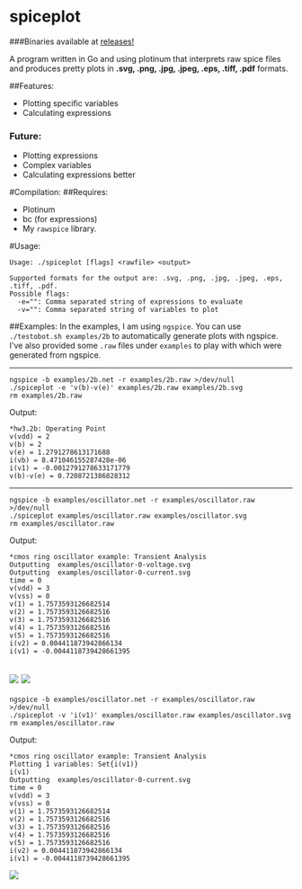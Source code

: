 spiceplot
=========

###Binaries available at [releases!](https://github.com/norcalli/spiceplot/releases)

A program written in Go and using plotinum that interprets raw spice files and produces pretty plots in __.svg, .png, .jpg, .jpeg, .eps, .tiff, .pdf__ formats.

##Features:
- Plotting specific variables
- Calculating expressions

### Future:
- Plotting expressions
- Complex variables
- Calculating expressions better

#Compilation:
##Requires:
- Plotinum
- bc (for expressions)
- My `rawspice` library.

#Usage:

```
Usage: ./spiceplot [flags] <rawfile> <output>

Supported formats for the output are: .svg, .png, .jpg, .jpeg, .eps, .tiff, .pdf.
Possible flags:
  -e="": Comma separated string of expressions to evaluate
  -v="": Comma separated string of variables to plot
```

##Examples:
In the examples, I am using `ngspice`. You can use `./testobot.sh examples/2b` to automatically generate plots with ngspice. I've also provided some `.raw` files under `examples` to play with which were generated from ngspice.

---

```
ngspice -b examples/2b.net -r examples/2b.raw >/dev/null
./spiceplot -e 'v(b)-v(e)' examples/2b.raw examples/2b.svg
rm examples/2b.raw
```

Output:
```
*hw3.2b: Operating Point
v(vdd) = 2
v(b) = 2
v(e) = 1.2791278613171688
i(vb) = 8.471046155287428e-06
i(v1) = -0.0012791278633171779
v(b)-v(e) = 0.7208721386828312
```

---
```
ngspice -b examples/oscillator.net -r examples/oscillator.raw >/dev/null
./spiceplot examples/oscillator.raw examples/oscillator.svg
rm examples/oscillator.raw
```

Output:
```
*cmos ring oscillator example: Transient Analysis
Outputting  examples/oscillator-0-voltage.svg
Outputting  examples/oscillator-0-current.svg
time = 0
v(vdd) = 3
v(vss) = 0
v(1) = 1.7573593126682514
v(2) = 1.7573593126682516
v(3) = 1.7573593126682516
v(4) = 1.7573593126682516
v(5) = 1.7573593126682516
i(v2) = 0.004411873942866134
i(v1) = -0.0044118739428661395
```

![](http://norcalli.com/github/oscillator-all-voltage.svg)
![](http://norcalli.com/github/oscillator-all-current.svg)
---
```
ngspice -b examples/oscillator.net -r examples/oscillator.raw >/dev/null
./spiceplot -v 'i(v1)' examples/oscillator.raw examples/oscillator.svg
rm examples/oscillator.raw
```

Output:
```
*cmos ring oscillator example: Transient Analysis
Plotting 1 variables: Set{i(v1)}
i(v1)
Outputting  examples/oscillator-0-current.svg
time = 0
v(vdd) = 3
v(vss) = 0
v(1) = 1.7573593126682514
v(2) = 1.7573593126682516
v(3) = 1.7573593126682516
v(4) = 1.7573593126682516
v(5) = 1.7573593126682516
i(v2) = 0.004411873942866134
i(v1) = -0.0044118739428661395
```

![](http://norcalli.com/github/oscillator-variable.svg)
